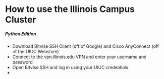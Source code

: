 # How to use the Illinois Campus Cluster
##### Python Edition


- Download Bitvise SSH Client (off of Google) and Cisco AnyConnect (off of the UIUC Webstore)
- Connect to the vpn.illinois.edu VPN and enter your username and password
- Open Bitvise SSH and log in using your UIUC credentials
- 
